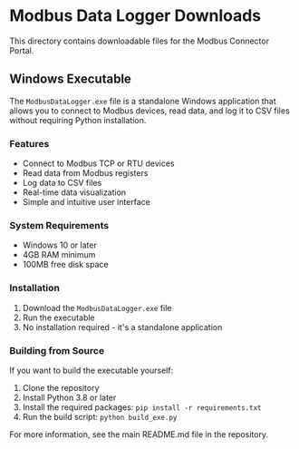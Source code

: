 # Modbus Data Logger Downloads

This directory contains downloadable files for the Modbus Connector Portal.

## Windows Executable

The `ModbusDataLogger.exe` file is a standalone Windows application that allows you to connect to Modbus devices, read data, and log it to CSV files without requiring Python installation.

### Features

- Connect to Modbus TCP or RTU devices
- Read data from Modbus registers
- Log data to CSV files
- Real-time data visualization
- Simple and intuitive user interface

### System Requirements

- Windows 10 or later
- 4GB RAM minimum
- 100MB free disk space

### Installation

1. Download the `ModbusDataLogger.exe` file
2. Run the executable
3. No installation required - it's a standalone application

### Building from Source

If you want to build the executable yourself:

1. Clone the repository
2. Install Python 3.8 or later
3. Install the required packages: `pip install -r requirements.txt`
4. Run the build script: `python build_exe.py`

For more information, see the main README.md file in the repository. 